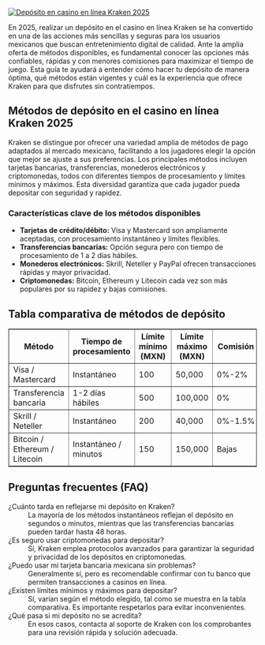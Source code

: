 [![Depósito en casino en línea Kraken 2025](https://123-caf.pages.dev/gitsignup.png)](https://vrmoo.ru/Bt82HjjY)

<p>En 2025, realizar un depósito en el casino en línea Kraken se ha convertido en una de las acciones más sencillas y seguras para los usuarios mexicanos que buscan entretenimiento digital de calidad. Ante la amplia oferta de métodos disponibles, es fundamental conocer las opciones más confiables, rápidas y con menores comisiones para maximizar el tiempo de juego. Esta guía te ayudará a entender cómo hacer tu depósito de manera óptima, qué métodos están vigentes y cuál es la experiencia que ofrece Kraken para que disfrutes sin contratiempos.</p>  <h2>Métodos de depósito en el casino en línea Kraken 2025</h2> <p>Kraken se distingue por ofrecer una variedad amplia de métodos de pago adaptados al mercado mexicano, facilitando a los jugadores elegir la opción que mejor se ajuste a sus preferencias. Los principales métodos incluyen tarjetas bancarias, transferencias, monederos electrónicos y criptomonedas, todos con diferentes tiempos de procesamiento y límites mínimos y máximos. Esta diversidad garantiza que cada jugador pueda depositar con seguridad y rapidez.</p>  <h3>Características clave de los métodos disponibles</h3> <ul>   <li><strong>Tarjetas de crédito/débito:</strong> Visa y Mastercard son ampliamente aceptadas, con procesamiento instantáneo y límites flexibles.</li>   <li><strong>Transferencias bancarias:</strong> Opción segura pero con tiempo de procesamiento de 1 a 2 días hábiles.</li>   <li><strong>Monederos electrónicos:</strong> Skrill, Neteller y PayPal ofrecen transacciones rápidas y mayor privacidad.</li>   <li><strong>Criptomonedas:</strong> Bitcoin, Ethereum y Litecoin cada vez son más populares por su rapidez y bajas comisiones.</li> </ul>  <h2>Tabla comparativa de métodos de depósito</h2> <table border="1" cellpadding="8" cellspacing="0">   <thead>     <tr>       <th>Método</th>       <th>Tiempo de procesamiento</th>       <th>Límite mínimo (MXN)</th>       <th>Límite máximo (MXN)</th>       <th>Comisión</th>       <th>Seguridad</th>     </tr>   </thead>   <tbody>     <tr>       <td>Visa / Mastercard</td>       <td>Instantáneo</td>       <td>100</td>       <td>50,000</td>       <td>0%-2%</td>       <td>Alta</td>     </tr>     <tr>       <td>Transferencia bancaria</td>       <td>1-2 días hábiles</td>       <td>500</td>       <td>100,000</td>       <td>0%</td>       <td>Muy alta</td>     </tr>     <tr>       <td>Skrill / Neteller</td>       <td>Instantáneo</td>       <td>200</td>       <td>40,000</td>       <td>0%-1.5%</td>       <td>Alta</td>     </tr>     <tr>       <td>Bitcoin / Ethereum / Litecoin</td>       <td>Instantáneo / minutos</td>       <td>150</td>       <td>150,000</td>       <td>Bajas</td>       <td>Muy alta</td>     </tr>   </tbody> </table>  <h2>Preguntas frecuentes (FAQ)</h2> <dl>   <dt>¿Cuánto tarda en reflejarse mi depósito en Kraken?</dt>   <dd>La mayoría de los métodos instantáneos reflejan el depósito en segundos o minutos, mientras que las transferencias bancarias pueden tardar hasta 48 horas.</dd>    <dt>¿Es seguro usar criptomonedas para depositar?</dt>   <dd>Sí, Kraken emplea protocolos avanzados para garantizar la seguridad y privacidad de los depósitos en criptomonedas.</dd>    <dt>¿Puedo usar mi tarjeta bancaria mexicana sin problemas?</dt>   <dd>Generalmente sí, pero es recomendable confirmar con tu banco que permiten transacciones a casinos en línea.</dd>    <dt>¿Existen límites mínimos y máximos para depositar?</dt>   <dd>Sí, varían según el método elegido, tal como se muestra en la tabla comparativa. Es importante respetarlos para evitar inconvenientes.</dd>    <dt>¿Qué pasa si mi depósito no se acredita?</dt>   <dd>En esos casos, contacta al soporte de Kraken con los comprobantes para una revisión rápida y solución adecuada.</dd> </dl>